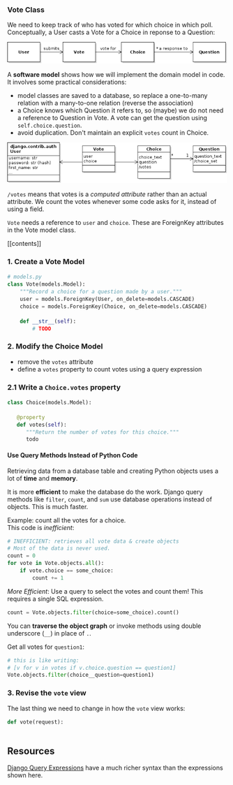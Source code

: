 ### Vote Class

We need to keep track of who has voted for which choice in which poll.
Conceptually, a User casts a Vote for a Choice in reponse to a Question:

![user-vote-choice domain model](images/user-vote-choice-domain-model.png)

A **software model** shows how we will implement the domain model in code. It involves some practical considerations:
- model classes are saved to a database, so replace a one-to-many relation with a many-to-one relation (reverse the association)
- a Choice knows which Question it refers to, so (maybe) we do not need a reference to Question in Vote. A vote can get the question using `self.choice.question`.
- avoid duplication. Don't maintain an explicit `votes` count in Choice.

![user-vote-choice software model](images/user-vote-choice-software-model.png)

`/votes` means that votes is a *computed attribute* rather than an actual attribute.  We count the votes whenever some code asks for it, instead of using a field.

`Vote` needs a reference to `user` and `choice`. These are ForeignKey attributes in the Vote model class.

[[contents]]

### 1. Create a Vote Model

```python
# models.py
class Vote(models.Model):
    """Record a choice for a question made by a user."""
    user = models.ForeignKey(User, on_delete=models.CASCADE)
    choice = models.ForeignKey(Choice, on_delete=models.CASCADE)

    def __str__(self):
        # TODO
```

### 2. Modify the Choice Model

- remove the `votes` attribute
- define a `votes` property to count votes using a query expression


### 2.1 Write a `Choice.votes` property
```python
class Choice(models.Model):

   @property
   def votes(self):
      """Return the number of votes for this choice."""
      todo
```

#### Use Query Methods Instead of Python Code

Retrieving data from a database table and creating Python objects uses a lot of **time** and **memory**.

It is more **efficient** to make the database do the work.
Django query methods like `filter`, `count`, and `sum` use database operations instead of objects.  This is much faster.

Example: count all the votes for a choice.    
This code is *inefficient*: 
```python
# INEFFICIENT: retrieves all vote data & create objects
# Most of the data is never used.
count = 0
for vote in Vote.objects.all():
    if vote.choice == some_choice:
        count += 1
```

*More Efficient*: Use a query to select the votes and count them!  This requires a single SQL expression.
```python
count = Vote.objects.filter(choice=some_choice).count()
```

You can **traverse the object graph** or invoke methods using double underscore (`__`) in place of `.`. 

Get all votes for `question1`:
```python
# this is like writing:
# [v for v in votes if v.choice.question == question1]
Vote.objects.filter(choice__question=question1)
```

### 3. Revise the `vote` view

The last thing we need to change in how the `vote` view works:
```python
def vote(request):
   

```



## Resources

[Django Query Expressions](https://docs.djangoproject.com/en/4.2/ref/models/expressions/) have a much richer syntax than the expressions shown here.
